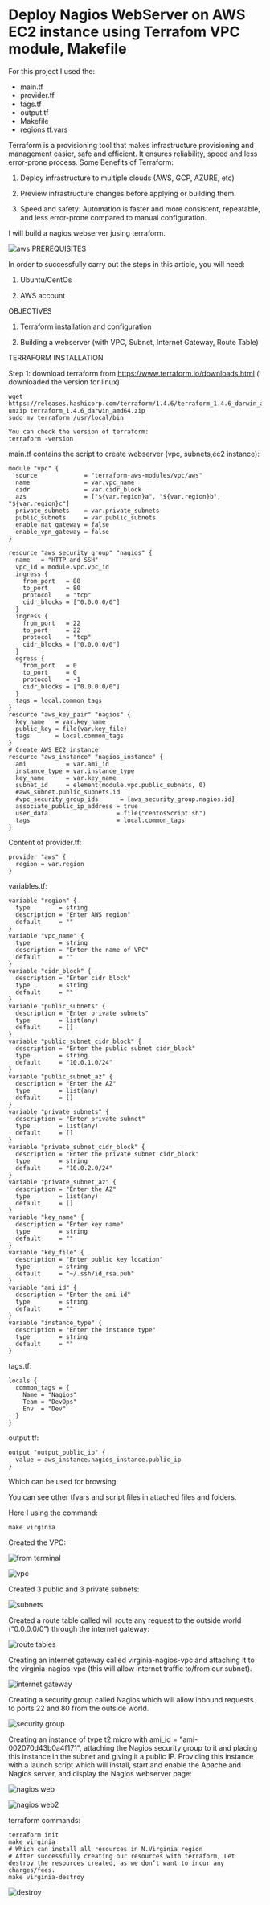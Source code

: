 # Deploy Nagios WebServer on AWS EC2 instance using Terrafom VPC module, Makefile

For this project I used the:
- main.tf
- provider.tf
- tags.tf
- output.tf
- Makefile
- regions tf.vars

Terraform is a provisioning tool that makes infrastructure provisioning and management easier, safe and efficient. It ensures reliability, speed and less error-prone process.
Some Benefits of Terraform:

1. Deploy infrastructure to multiple clouds (AWS, GCP, AZURE, etc)

2. Preview infrastructure changes before applying or building them.

3. Speed and safety: Automation is faster and more consistent, repeatable, and less error-prone compared to manual configuration.

I will build a nagios webserver jusing terraform.

![aws](/home/ec2-user/Nagios-AWS-Terraform-project/aws.png)
PREREQUISITES

In order to successfully carry out the steps in this article, you will need:

1. Ubuntu/CentOs

2. AWS account

OBJECTIVES

1. Terraform installation and configuration

2. Building a webserver (with VPC, Subnet, Internet Gateway, Route Table)

TERRAFORM INSTALLATION

Step 1: download terraform from https://www.terraform.io/downloads.html (i downloaded the version for linux)

```
wget https://releases.hashicorp.com/terraform/1.4.6/terraform_1.4.6_darwin_amd64.zip
unzip terraform_1.4.6_darwin_amd64.zip
sudo mv terraform /usr/local/bin

You can check the version of terraform:
terraform -version
```

main.tf contains the script to create webserver (vpc, subnets,ec2 instance):
```
module "vpc" {
  source             = "terraform-aws-modules/vpc/aws"
  name               = var.vpc_name
  cidr               = var.cidr_block
  azs                = ["${var.region}a", "${var.region}b", "${var.region}c"]
  private_subnets    = var.private_subnets
  public_subnets     = var.public_subnets
  enable_nat_gateway = false
  enable_vpn_gateway = false
}

resource "aws_security_group" "nagios" {
  name   = "HTTP and SSH"
  vpc_id = module.vpc.vpc_id
  ingress {
    from_port   = 80
    to_port     = 80
    protocol    = "tcp"
    cidr_blocks = ["0.0.0.0/0"]
  }
  ingress {
    from_port   = 22
    to_port     = 22
    protocol    = "tcp"
    cidr_blocks = ["0.0.0.0/0"]
  }
  egress {
    from_port   = 0
    to_port     = 0
    protocol    = -1
    cidr_blocks = ["0.0.0.0/0"]
  }
  tags = local.common_tags
}
resource "aws_key_pair" "nagios" {
  key_name   = var.key_name
  public_key = file(var.key_file)
  tags       = local.common_tags
}
# Create AWS EC2 instance
resource "aws_instance" "nagios_instance" {
  ami           = var.ami_id
  instance_type = var.instance_type
  key_name      = var.key_name
  subnet_id     = element(module.vpc.public_subnets, 0)
  #aws_subnet.public_subnets.id
  #vpc_security_group_ids      = [aws_security_group.nagios.id]
  associate_public_ip_address = true
  user_data                   = file("centosScript.sh")
  tags                        = local.common_tags
}
```

Content of provider.tf:
```
provider "aws" {
  region = var.region
}
```

variables.tf:
```
variable "region" {
  type        = string
  description = "Enter AWS region"
  default     = ""
}
variable "vpc_name" {
  type        = string
  description = "Enter the name of VPC"
  default     = ""
}
variable "cidr_block" {
  description = "Enter cidr block"
  type        = string
  default     = ""
}
variable "public_subnets" {
  description = "Enter private subnets"
  type        = list(any)
  default     = []
}
variable "public_subnet_cidr_block" {
  description = "Enter the public subnet cidr_block"
  type        = string
  default     = "10.0.1.0/24"
}
variable "public_subnet_az" {
  description = "Enter the AZ"
  type        = list(any)
  default     = []
}
variable "private_subnets" {
  description = "Enter private subnet"
  type        = list(any)
  default     = []
}
variable "private_subnet_cidr_block" {
  description = "Enter the private subnet cidr_block"
  type        = string
  default     = "10.0.2.0/24"
}
variable "private_subnet_az" {
  description = "Enter the AZ"
  type        = list(any)
  default     = []
}
variable "key_name" {
  description = "Enter key name"
  type        = string
  default     = ""
}
variable "key_file" {
  description = "Enter public key location"
  type        = string
  default     = "~/.ssh/id_rsa.pub"
}
variable "ami_id" {
  description = "Enter the ami id"
  type        = string
  default     = ""
}
variable "instance_type" {
  description = "Enter the instance type"
  type        = string
  default     = ""
}
```

tags.tf:
```
locals {
  common_tags = {
    Name = "Nagios"
    Team = "DevOps"
    Env  = "Dev"
  }
}
```

output.tf:
```
output "output_public_ip" {
  value = aws_instance.nagios_instance.public_ip
}
```
Which can be used for browsing.

You can see other tfvars and script files in attached files and folders.

Here I using the command:
```
make virginia
```
Created the VPC:

![from terminal](terminal.png)

![vpc](/home/ec2-user/Nagios-AWS-Terraform-project/vpc.png)

Created 3 public and 3 private subnets:

![subnets](/home/ec2-user/Nagios-AWS-Terraform-project/subnet.png)

Created a route table called will route any request to the outside world (“0.0.0.0/0”) through the internet gateway:

![route tables](/home/ec2-user/Nagios-AWS-Terraform-project/rt.png)

Creating an internet gateway called virginia-nagios-vpc and attaching it to the virginia-nagios-vpc (this will allow internet traffic to/from our subnet).

![internet gateway](/home/ec2-user/Nagios-AWS-Terraform-project/ig.png)

Creating a security group called Nagios which will allow inbound requests to ports 22 and 80 from the outside world.

![security group](/home/ec2-user/Nagios-AWS-Terraform-project/sg.png)

Creating an instance of type t2.micro with ami_id = "ami-002070d43b0a4f171", attaching the Nagios security group to it and placing this instance in the subnet and giving it a public IP.
Providing this instance with a launch script which will install, start and enable the Apache and Nagios server, and display the Nagios webserver page:

![nagios web](/home/ec2-user/Nagios-AWS-Terraform-project/nagios_web.png)

![nagios web2](/home/ec2-user/Nagios-AWS-Terraform-project/nagios_web2.png)

terraform commands:

```
terraform init
make virginia
# Which can install all resources in N.Virginia region
# After successfully creating our resources with terraform, Let destroy the resources created, as we don’t want to incur any charges/fees.
make virginia-destroy
```

![destroy](/home/ec2-user/Nagios-AWS-Terraform-project/destroy.png)



